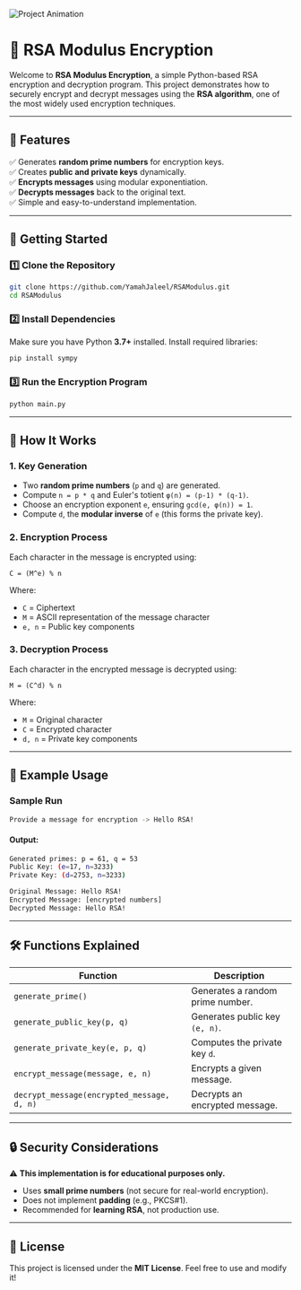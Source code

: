 ![Project Animation](animation.gif)


# 🔐 RSA Modulus Encryption

Welcome to **RSA Modulus Encryption**, a simple Python-based RSA encryption and decryption program. This project demonstrates how to securely encrypt and decrypt messages using the **RSA algorithm**, one of the most widely used encryption techniques.

---

## 📌 Features

✅ Generates **random prime numbers** for encryption keys.\
✅ Creates **public and private keys** dynamically.\
✅ **Encrypts messages** using modular exponentiation.\
✅ **Decrypts messages** back to the original text.\
✅ Simple and easy-to-understand implementation.

---

## 🚀 Getting Started

### **1️⃣ Clone the Repository**

```bash
git clone https://github.com/YamahJaleel/RSAModulus.git
cd RSAModulus
```

### **2️⃣ Install Dependencies**

Make sure you have Python **3.7+** installed. Install required libraries:

```bash
pip install sympy
```

### **3️⃣ Run the Encryption Program**

```bash
python main.py
```

---

## 🔑 How It Works

### **1. Key Generation**

- Two **random prime numbers** (`p` and `q`) are generated.
- Compute `n = p * q` and Euler's totient `φ(n) = (p-1) * (q-1)`.
- Choose an encryption exponent `e`, ensuring `gcd(e, φ(n)) = 1`.
- Compute `d`, the **modular inverse** of `e` (this forms the private key).

### **2. Encryption Process**

Each character in the message is encrypted using:

```
C = (M^e) % n
```

Where:

- `C` = Ciphertext
- `M` = ASCII representation of the message character
- `e, n` = Public key components

### **3. Decryption Process**

Each character in the encrypted message is decrypted using:

```
M = (C^d) % n
```

Where:

- `M` = Original character
- `C` = Encrypted character
- `d, n` = Private key components

---

## 📖 Example Usage

### **Sample Run**

```bash
Provide a message for encryption -> Hello RSA!
```

#### **Output:**

```bash
Generated primes: p = 61, q = 53
Public Key: (e=17, n=3233)
Private Key: (d=2753, n=3233)

Original Message: Hello RSA!
Encrypted Message: [encrypted numbers]
Decrypted Message: Hello RSA!
```

---

## 🛠️ Functions Explained

| Function                                   | Description                      |
| ------------------------------------------ | -------------------------------- |
| `generate_prime()`                         | Generates a random prime number. |
| `generate_public_key(p, q)`                | Generates public key `(e, n)`.   |
| `generate_private_key(e, p, q)`            | Computes the private key `d`.    |
| `encrypt_message(message, e, n)`           | Encrypts a given message.        |
| `decrypt_message(encrypted_message, d, n)` | Decrypts an encrypted message.   |

---

## 🔒 Security Considerations

⚠ **This implementation is for educational purposes only.**

- Uses **small prime numbers** (not secure for real-world encryption).
- Does not implement **padding** (e.g., PKCS#1).
- Recommended for **learning RSA**, not production use.

---

## 📜 License

This project is licensed under the **MIT License**. Feel free to use and modify it!
